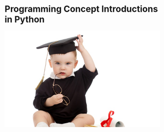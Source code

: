
<h1>Programming Concept Introductions in Python</h1>
<img src="https://github.com/Methodologist/PythonIntroductions/blob/master/padawan-programmer.jpg">
